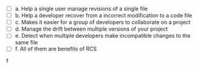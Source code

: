 <panel header=":lock::key: Which of these is not considered a benefit of a typical RCS?">
<question>

- [ ] a. Help a single user manage revisions of a single file
- [ ] b. Help a developer recover from a incorrect modification to a code file
- [ ] c. Makes it easier for a group of developers to collaborate on a project
- [ ] d. Manage the drift between multiple versions of your project
- [ ] e. Detect when multiple developers make incompatible changes to the same file
- [ ] f. All of them are benefits of RCS

<div slot="answer">

f

</div>
</question>
</panel>
